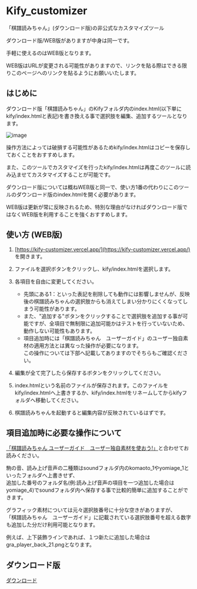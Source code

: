 # Kify_customizer
「棋譜読みちゃん」(ダウンロード版)の非公式なカスタマイズツール

ダウンロード版/WEB版がありますが中身は同一です。

手軽に使えるのはWEB版となります。

WEB版はURLが変更される可能性がありますので、リンクを貼る際はできる限りこのページへのリンクを貼るようにお願いいたします。

## はじめに

ダウンロード版「棋譜読みちゃん」のKifyフォルダ内のindex.html(以下単にkify/index.htmlと表記)を書き換える事で選択肢を編集、追加するツールとなります。

![image](https://user-images.githubusercontent.com/13916338/117845727-c6de0680-b2bb-11eb-8e56-3e6d769fe513.png)


操作方法によっては破損する可能性があるためkify/index.htmlはコピーを保存しておくことをおすすめします。

また、このツールでカスタマイズを行ったkify/index.htmlは再度このツールに読み込ませてカスタマイズすることが可能です。

ダウンロード版については概ねWEB版と同一で、使い方1番の代わりにこのツールのダウンロード版のindex.htmlを開く必要があります。

WEB版は更新が常に反映されるため、特別な理由がなければダウンロード版ではなくWEB版を利用することを強くおすすめします。

## 使い方 (WEB版)

1. [https://kify-customizer.vercel.app/](https://kify-customizer.vercel.app/) を開きます。

2. ファイルを選択ボタンをクリックし、kify/index.htmlを選択します。

3. 各項目を自由に変更してください。  
    - 先頭にある1：といった表記を削除しても動作には影響しませんが、反映後の棋譜読みちゃんの選択肢からも消えてしまい分かりにくくなってしまう可能性があります。  
    - また、"追加する"ボタンをクリックすることで選択肢を追加する事が可能ですが、全項目で無制限に追加可能かはテストを行っていないため、動作しない可能性もあります。    
    - 項目追加時には「棋譜読みちゃん　ユーザーガイド」のユーザー独自素材の適用方法とは異なった操作が必要になります。  
      この操作については下部へ記載してありますのでそちらもご確認ください。  



4. 編集が全て完了したら保存するボタンをクリックしてください。


5. index.htmlという名前のファイルが保存されます。このファイルをkify/index.htmlへ上書きするか、kify/index.htmlをリネームしてからkifyフォルダへ移動してください。


6. 棋譜読みちゃんを起動すると編集内容が反映されているはずです。


## 項目追加時に必要な操作について

[「棋譜読みちゃん ユーザーガイド　ユーザー独自素材を使おう!」](https://help.kify.rei-yumesaki.net/guide/user-material/)と合わせてお読みください。

駒の音、読み上げ音声の二種類はsoundフォルダ内のkomaoto_1やyomiage_1といったフォルダへ上書きせず、  
追加した番号のフォルダ名(例:読み上げ音声の項目を一つ追加した場合はyomiage_4)でsoundフォルダ内へ保存する事で比較的簡単に追加することができます。

グラフィック素材については元々選択肢番号に十分な空きがありますが、  
「棋譜読みちゃん　ユーザーガイド」に記載されている選択肢番号を超える数字も追加した分だけ利用可能となります。

例えば、上下装飾ラインであれば、１つ新たに追加した場合はgra_player_back_21.pngとなります。

## ダウンロード版

[ダウンロード](https://github.com/maa123/Kify_customizer/archive/refs/heads/master.zip)
